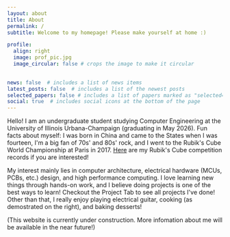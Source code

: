 ```yaml
---
layout: about
title: About
permalink: /
subtitle: Welcome to my homepage! Please make yourself at home :)

profile:
  align: right
  image: prof_pic.jpg
  image_circular: false # crops the image to make it circular
  

news: false  # includes a list of news items
latest_posts: false  # includes a list of the newest posts
selected_papers: false # includes a list of papers marked as "selected={true}"
social: true  # includes social icons at the bottom of the page
---
```


Hello! I am an undergraduate student studying Computer Engineering at the University of Illinois Urbana-Champaign (graduating in May 2026). Fun facts about myself: I was born in China and came to the States when I was fourteen, I'm a big fan of 70s' and 80s' rock, and I went to the Rubik's Cube World Championship at Paris in 2017. [Here](https://www.worldcubeassociation.org/persons/2016YANZ04) are my Rubik's Cube competition records if you are interested!

My interest mainly lies in computer architecture, electrical hardware (MCUs, PCBs, etc.) design, and high performance computing. I love learning new things through hands-on work, and I believe doing projects is one of the best ways to learn! Checkout the Project Tab to see all projects I've done! Other than that, I really enjoy playing electrical guitar, cooking (as demostrated on the right), and baking desserts!

(This website is currently under construction. More infomation about me will be available in the near future!)

